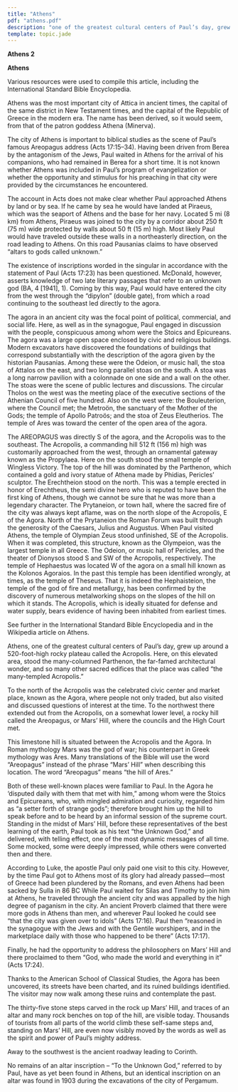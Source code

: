 ```yaml
---
title: "Athens"
pdf: "athens.pdf"
description: "one of the greatest cultural centers of Paul’s day, grew up around a 520-foot-high rocky plateau called the Acropolis."
template: topic.jade
---
```



**Athens 2**

**Athens**

Various resources were used to compile this article, including the
International Standard Bible Encyclopedia.

Athens was the most important city of Attica in ancient times, the
capital of the same district in New Testament times, and the capital of
the Republic of Greece in the modern era. The name has been derived, so
it would seem, from that of the patron goddess Athena (Minerva).

The city of Athens is important to biblical studies as the scene of
Paul’s famous Areopagus address (Acts 17:15–34). Having been driven from
Berea by the antagonism of the Jews, Paul waited in Athens for the
arrival of his companions, who had remained in Berea for a short time.
It is not known whether Athens was included in Paul’s program of
evangelization or whether the opportunity and stimulus for his preaching
in that city were provided by the circumstances he encountered.

The account in Acts does not make clear whether Paul approached Athens
by land or by sea. If he came by sea he would have landed at Piraeus,
which was the seaport of Athens and the base for her navy. Located 5 mi
(8 km) from Athens, Piraeus was joined to the city by a corridor about
250 ft (75 m) wide protected by walls about 50 ft (15 m) high. Most
likely Paul would have traveled outside these walls in a northeasterly
direction, on the road leading to Athens. On this road Pausanias claims
to have observed “altars to gods called unknown.”

The existence of inscriptions worded in the singular in accordance with
the statement of Paul (Acts 17:23) has been questioned. McDonald,
however, asserts knowledge of two late literary passages that refer to
an unknown god (BA, 4 [1941], 1). Coming by this way, Paul would have
entered the city from the west through the “dipylon” (double gate), from
which a road continuing to the southeast led directly to the agora.

The agora in an ancient city was the focal point of political,
commercial, and social life. Here, as well as in the synagogue, Paul
engaged in discussion with the people, conspicuous among whom were the
Stoics and Epicureans. The agora was a large open space enclosed by
civic and religious buildings. Modern excavators have discovered the
foundations of buildings that correspond substantially with the
description of the agora given by the historian Pausanias. Among these
were the Odeion, or music hall, the stoa of Attalos on the east, and two
long parallel stoas on the south. A stoa was a long narrow pavilion with
a colonnade on one side and a wall on the other. The stoas were the
scene of public lectures and discussions. The circular Tholos on the
west was the meeting place of the executive sections of the Athenian
Council of five hundred. Also on the west were: the Bouleuterion, where
the Council met; the Metroön, the sanctuary of the Mother of the Gods;
the temple of Apollo Patroös; and the stoa of Zeus Eleutherios. The
temple of Ares was toward the center of the open area of the agora.

The AREOPAGUS was directly S of the agora, and the Acropolis was to the
southeast. The Acropolis, a commanding hill 512 ft (156 m) high was
customarily approached from the west, through an ornamental gateway
known as the Propylaea. Here on the south stood the small temple of
Wingless Victory. The top of the hill was dominated by the Parthenon,
which contained a gold and ivory statue of Athena made by Phidias,
Pericles’ sculptor. The Erechtheion stood on the north. This was a
temple erected in honor of Erechtheus, the semi divine hero who is
reputed to have been the first king of Athens, though we cannot be sure
that he was more than a legendary character. The Prytaneion, or town
hall, where the sacred fire of the city was always kept aflame, was on
the north slope of the Acropolis, E of the Agora. North of the
Prytaneion the Roman Forum was built through the generosity of the
Caesars, Julius and Augustus. When Paul visited Athens, the temple of
Olympian Zeus stood unfinished, SE of the Acropolis. When it was
completed, this structure, known as the Olympeion, was the largest
temple in all Greece. The Odeion, or music hall of Pericles, and the
theater of Dionysos stood S and SW of the Acropolis, respectively. The
temple of Hephaestus was located W of the agora on a small hill known as
the Kolonos Agoraios. In the past this temple has been identified
wrongly, at times, as the temple of Theseus. That it is indeed the
Hephaisteion, the temple of the god of fire and metallurgy, has been
confirmed by the discovery of numerous metalworking shops on the slopes
of the hill on which it stands. The Acropolis, which is ideally situated
for defense and water supply, bears evidence of having been inhabited
from earliest times.

See further in the International Standard Bible Encyclopedia and in the
Wikipedia article on Athens.

Athens, one of the greatest cultural centers of Paul’s day, grew up
around a 520-foot-high rocky plateau called the Acropolis. Here, on this
elevated area, stood the many-columned Parthenon, the far-famed
architectural wonder, and so many other sacred edifices that the place
was called “the many-templed Acropolis.”

To the north of the Acropolis was the celebrated civic center and market
place, known as the Agora, where people not only traded, but also
visited and discussed questions of interest at the time. To the
northwest there extended out from the Acropolis, on a somewhat lower
level, a rocky hill called the Areopagus, or Mars’ Hill, where the
councils and the High Court met.

This limestone hill is situated between the Acropolis and the Agora. In
Roman mythology Mars was the god of war; his counterpart in Greek
mythology was Ares. Many translations of the Bible will use the word
“Areopagus” instead of the phrase “Mars’ Hill” when describing this
location. The word “Areopagus” means “the hill of Ares.”

Both of these well-known places were familiar to Paul. In the Agora he
‘disputed daily with them that met with him,” among whom were the Stoics
and Epicureans, who, with mingled admiration and curiosity, regarded him
as “a setter forth of strange gods”; therefore brought him up the hill
to speak before and to be heard by an informal session of the supreme
court. Standing in the midst of Mars’ Hill, before these representatives
of the best learning of the earth, Paul took as his text “the Unknown
God,” and delivered, with telling effect, one of the most dynamic
messages of all time. Some mocked, some were deeply impressed, while
others were converted then and there.

According to Luke, the apostle Paul only paid one visit to this city.
However, by the time Paul got to Athens most of its glory had already
passed—most of Greece had been plundered by the Romans, and even Athens
had been sacked by Sulla in 86 BC While Paul waited for Silas and
Timothy to join him at Athens, he traveled through the ancient city and
was appalled by the high degree of paganism in the city. An ancient
Proverb claimed that there were more gods in Athens than men, and
wherever Paul looked he could see “that the city was given over to
idols” (Acts 17:16). Paul then “reasoned in the synagogue with the Jews
and with the Gentile worshipers, and in the marketplace daily with those
who happened to be there” (Acts 17:17).

Finally, he had the opportunity to address the philosophers on Mars’
Hill and there proclaimed to them “God, who made the world and
everything in it” (Acts 17:24).

Thanks to the American School of Classical Studies, the Agora has been
uncovered, its streets have been charted, and its ruined buildings
identified. The visitor may now walk among these ruins and contemplate
the past.

The thirty-five stone steps carved in the rock up Mars’ Hill, and traces
of an altar and many rock benches on top of the hill, are visible today.
Thousands of tourists from all parts of the world climb these self-same
steps and, standing on Mars’ Hill, are even now visibly moved by the
words as well as the spirit and power of Paul’s mighty address.

Away to the southwest is the ancient roadway leading to Corinth.

No remains of an altar inscription – “To the Unknown God,” referred to
by Paul, have as yet been found in Athens, but an identical inscription
on an altar was found in 1903 during the excavations of the city of
Pergamum.


